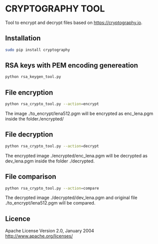 # CRYPTOGRAPHY TOOL
Tool to encrypt and decrypt files based on https://cryptography.io.

## Installation  
```bash
sudo pip install cryptography
```

## RSA keys with PEM encoding genereation  
```bash
python rsa_keygen_tool.py
```

## File encryption
```bash
python rsa_crypto_tool.py --action=encrypt
```
The image ./to_encrypt/lena512.pgm will be encrypted as enc_lena.pgm inside the folder./encrypted/

## File decryption
```bash
python rsa_crypto_tool.py --action=decrypt
```
The encrypted image ./encrypted/enc_lena.pgm will be decrypted as dev_lena.pgm inside the folder ./decrypted.

## File comparison
```bash
python rsa_crypto_tool.py --action=compare
```
The decrypted image ./decrypted/dev_lena.pgm and original file ./to_encrypt/lena512.pgm will be compared.


## Licence
Apache License Version 2.0, January 2004 http://www.apache.org/licenses/
